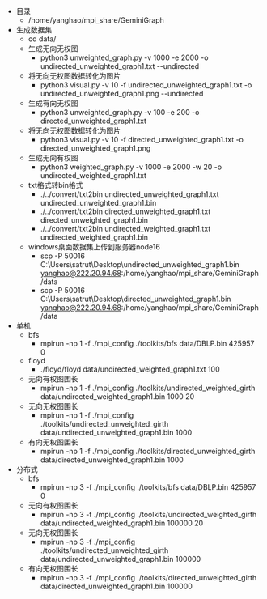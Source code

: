 - 目录
  - /home/yanghao/mpi_share/GeminiGraph
- 生成数据集
  - cd data/
  - 生成无向无权图
    - python3 unweighted_graph.py -v 1000 -e 2000 -o undirected_unweighted_graph1.txt --undirected
  - 将无向无权图数据转化为图片
    - python3 visual.py -v 10 -f undirected_unweighted_graph1.txt -o undirected_unweighted_graph1.png --undirected
  - 生成有向无权图
    - python3 unweighted_graph.py -v 100 -e 200 -o directed_unweighted_graph1.txt
  - 将无向无权图数据转化为图片
    - python3 visual.py -v 10 -f directed_unweighted_graph1.txt -o directed_unweighted_graph1.png
  - 生成无向有权图
    - python3 weighted_graph.py -v 1000 -e 2000 -w 20 -o undirected_weighted_graph1.txt
  - txt格式转bin格式
    - ./../convert/txt2bin undirected_unweighted_graph1.txt undirected_unweighted_graph1.bin
    - ./../convert/txt2bin directed_unweighted_graph1.txt directed_unweighted_graph1.bin
    - ./../convert/txt2bin undirected_weighted_graph1.txt undirected_weighted_graph1.bin
  - windows桌面数据集上传到服务器node16
    - scp -P 50016 C:\Users\satrut\Desktop\undirected_unweighted_graph1.bin yanghao@222.20.94.68:/home/yanghao/mpi_share/GeminiGraph/data
    - scp -P 50016 C:\Users\satrut\Desktop\directed_unweighted_graph1.bin yanghao@222.20.94.68:/home/yanghao/mpi_share/GeminiGraph/data
- 单机
  - bfs
    - mpirun -np 1 -f ./mpi_config ./toolkits/bfs data/DBLP.bin 425957 0
  - floyd
    - ./floyd/floyd data/undirected_weighted_graph1.txt 100
  - 无向有权图围长
    - mpirun -np 1 -f ./mpi_config ./toolkits/undirected_weighted_girth data/undirected_weighted_graph1.bin 1000 20
  - 无向无权图围长
    - mpirun -np 1 -f ./mpi_config ./toolkits/undirected_unweighted_girth data/undirected_unweighted_graph1.bin 1000
  - 有向无权图围长
    - mpirun -np 1 -f ./mpi_config ./toolkits/directed_unweighted_girth data/directed_unweighted_graph1.bin 1000
- 分布式
  - bfs
    - mpirun -np 3 -f ./mpi_config ./toolkits/bfs data/DBLP.bin 425957 0
  - 无向有权图围长
    - mpirun -np 3 -f ./mpi_config ./toolkits/undirected_weighted_girth data/undirected_weighted_graph1.bin 100000 20
  - 无向无权图围长
    - mpirun -np 3 -f ./mpi_config ./toolkits/undirected_unweighted_girth data/undirected_unweighted_graph1.bin 100000
  - 有向无权图围长
    - mpirun -np 3 -f ./mpi_config ./toolkits/directed_unweighted_girth data/directed_unweighted_graph1.bin 100000